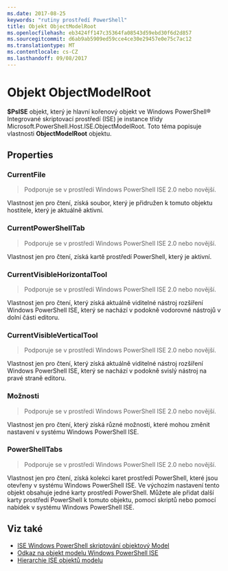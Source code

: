 ```yaml
---
ms.date: 2017-08-25
keywords: "rutiny prostředí PowerShell"
title: Objekt ObjectModelRoot
ms.openlocfilehash: eb3424ff147c35364fa08543d59ebd30f6d2d857
ms.sourcegitcommit: d6ab9ab5909ed59cce4ce30e29457e0e75c7ac12
ms.translationtype: MT
ms.contentlocale: cs-CZ
ms.lasthandoff: 09/08/2017
---
```

# <a name="the-objectmodelroot-object"></a>Objekt ObjectModelRoot

**$PsISE** objekt, který je hlavní kořenový objekt ve Windows PowerShell® Integrované skriptovací prostředí (ISE) je instance třídy Microsoft.PowerShell.Host.ISE.ObjectModelRoot.
Toto téma popisuje vlastnosti **ObjectModelRoot** objektu.

## <a name="properties"></a>Properties

### <a name="currentfile"></a>CurrentFile

> Podporuje se v prostředí Windows PowerShell ISE 2.0 nebo novější. 

Vlastnost jen pro čtení, získá soubor, který je přidružen k tomuto objektu hostitele, který je aktuálně aktivní.

### <a name="currentpowershelltab"></a>CurrentPowerShellTab

> Podporuje se v prostředí Windows PowerShell ISE 2.0 nebo novější.

Vlastnost jen pro čtení, získá kartě prostředí PowerShell, který je aktivní.

### <a name="currentvisiblehorizontaltool"></a>CurrentVisibleHorizontalTool

> Podporuje se v prostředí Windows PowerShell ISE 2.0 nebo novější.

Vlastnost jen pro čtení, který získá aktuálně viditelné nástroj rozšíření Windows PowerShell ISE, který se nachází v podokně vodorovné nástrojů v dolní části editoru.

### <a name="currentvisibleverticaltool"></a>CurrentVisibleVerticalTool

> Podporuje se v prostředí Windows PowerShell ISE 2.0 nebo novější. 

Vlastnost jen pro čtení, který získá aktuálně viditelné nástroj rozšíření Windows PowerShell ISE, který se nachází v podokně svislý nástroj na pravé straně editoru.

### <a name="options"></a>Možnosti

> Podporuje se v prostředí Windows PowerShell ISE 2.0 nebo novější. 

Vlastnost jen pro čtení, který získá různé možnosti, které mohou změnit nastavení v systému Windows PowerShell ISE.

### <a name="powershelltabs"></a>PowerShellTabs

> Podporuje se v prostředí Windows PowerShell ISE 2.0 nebo novější. 

Vlastnost jen pro čtení, získá kolekci karet prostředí PowerShell, které jsou otevřeny v systému Windows PowerShell ISE. Ve výchozím nastavení tento objekt obsahuje jedné karty prostředí PowerShell. Můžete ale přidat další karty prostředí PowerShell k tomuto objektu, pomocí skriptů nebo pomocí nabídek v systému Windows PowerShell ISE.

## <a name="see-also"></a>Viz také

- [ISE Windows PowerShell skriptování objektový Model](The-Windows-PowerShell-ISE-Scripting-Object-Model.md)
- [Odkaz na objekt modelu Windows PowerShell ISE](Windows-PowerShell-ISE-Object-Model-Reference.md)
- [Hierarchie ISE objektů modelu](The-ISE-Object-Model-Hierarchy.md)
